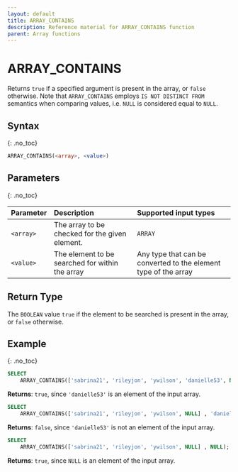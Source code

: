 ```yaml
---
layout: default
title: ARRAY_CONTAINS
description: Reference material for ARRAY_CONTAINS function
parent: Array functions
---
```


# ARRAY_CONTAINS

Returns `true` if a specified argument is present in the array, or `false` otherwise. Note that `ARRAY_CONTAINS` employs `IS NOT DISTINCT FROM` semantics when comparing values, i.e. `NULL` is considered equal to `NULL`.

## Syntax
{: .no_toc}

```sql
ARRAY_CONTAINS(<array>, <value>)
```

## Parameters 
{: .no_toc}

| Parameter | Description                                      | Supported input types | 
| :--------- | :------------------------------------------------ | :--------|
| `<array>`   | The array to be checked for the given element.   | `ARRAY` | 
| `<value>`   | The element to be searched for within the array | Any type that can be converted to the element type of the array | 

## Return Type

The `BOOLEAN` value `true` if the element to be searched is present in the array, or `false` otherwise.

## Example
{: .no_toc}

```sql
SELECT
	ARRAY_CONTAINS(['sabrina21', 'rileyjon', 'ywilson', 'danielle53', NULL], 'danielle53');
```

**Returns**: `true`, since `'danielle53'` is an element of the input array.

```sql
SELECT
	ARRAY_CONTAINS(['sabrina21', 'rileyjon', 'ywilson', NULL] , 'danielle53');
```

**Returns**: `false`, since `'danielle53'` is not an element of the input array.

```sql
SELECT
	ARRAY_CONTAINS(['sabrina21', 'rileyjon', 'ywilson', NULL] , NULL);
```

**Returns**: `true`, since `NULL` is an element of the input array.
